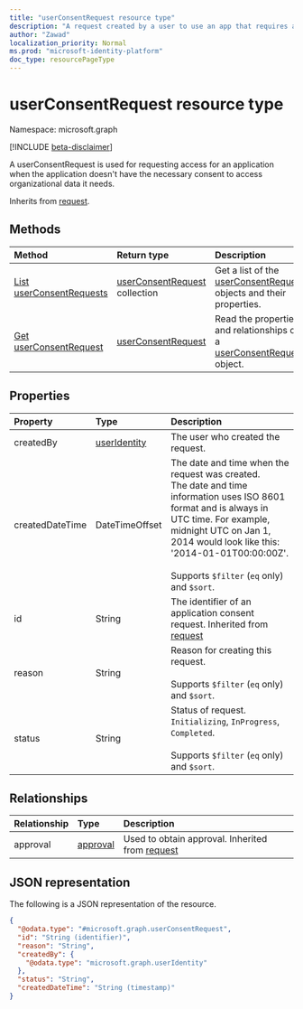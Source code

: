 ```yaml
---
title: "userConsentRequest resource type"
description: "A request created by a user to use an app that requires access to organizational data the user is unauthorized to grant consent to themselves."
author: "Zawad"
localization_priority: Normal
ms.prod: "microsoft-identity-platform"
doc_type: resourcePageType
---
```


# userConsentRequest resource type

Namespace: microsoft.graph

[!INCLUDE [beta-disclaimer](../../includes/beta-disclaimer.md)]

A userConsentRequest is used for requesting access for an application when the application doesn't have the necessary consent to access organizational data it needs. 

Inherits from [request](../resources/request.md).

## Methods
|Method|Return type|Description|
|:---|:---|:---|
|[List userConsentRequests](../api/userconsentrequest-list.md)|[userConsentRequest](../resources/userconsentrequest.md) collection|Get a list of the [userConsentRequest](../resources/userconsentrequest.md) objects and their properties.|
|[Get userConsentRequest](../api/userconsentrequest-get.md)|[userConsentRequest](../resources/userconsentrequest.md)|Read the properties and relationships of a [userConsentRequest](../resources/userconsentrequest.md) object.|


## Properties
|Property|Type|Description|
|:---|:---|:---|
|createdBy|[userIdentity](../resources/useridentity.md)|The user who created the request. |
|createdDateTime|DateTimeOffset|The date and time when the request was created.<br>The date and time information uses ISO 8601 format and is always in UTC time. For example, midnight UTC on Jan 1, 2014 would look like this: '2014-01-01T00:00:00Z'.<br><br>Supports `$filter` (`eq` only) and `$sort`.|
|id|String|The identifier of an application consent request. Inherited from [request](../resources/request.md)|
|reason|String|Reason for creating this request.<br><br>Supports `$filter` (`eq` only) and `$sort`. |
|status|String|Status of request. `Initializing`, `InProgress`, `Completed`. <br><br>Supports `$filter` (`eq` only) and `$sort`. |

## Relationships
|Relationship|Type|Description|
|:---|:---|:---|
|approval|[approval](../resources/approval.md)|Used to obtain approval. Inherited from [request](../resources/request.md)|

## JSON representation
The following is a JSON representation of the resource.
<!-- {
  "blockType": "resource",
  "keyProperty": "id",
  "@odata.type": "microsoft.graph.userConsentRequest",
  "baseType": "microsoft.graph.request",
  "openType": false
}
-->
``` json
{
  "@odata.type": "#microsoft.graph.userConsentRequest",
  "id": "String (identifier)",
  "reason": "String",
  "createdBy": {
    "@odata.type": "microsoft.graph.userIdentity"
  },
  "status": "String",
  "createdDateTime": "String (timestamp)"
}
```

